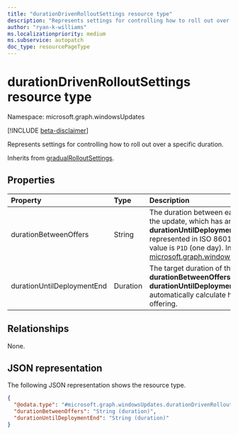 ```yaml
---
title: "durationDrivenRolloutSettings resource type"
description: "Represents settings for controlling how to roll out over a specific duration."
author: "ryan-k-williams"
ms.localizationpriority: medium
ms.subservice: autopatch
doc_type: resourcePageType
---
```


# durationDrivenRolloutSettings resource type

Namespace: microsoft.graph.windowsUpdates

[!INCLUDE [beta-disclaimer](../../includes/beta-disclaimer.md)]

Represents settings for controlling how to roll out over a specific duration.

Inherits from [gradualRolloutSettings](../resources/windowsupdates-gradualrolloutsettings.md).

## Properties
|Property|Type|Description|
|:---|:---|:---|
|durationBetweenOffers|String|The duration between each set of devices being offered the update, which has an effect when **durationUntilDeploymentEnd** is defined. The value is represented in ISO 8601 format for duration. Default value is `P1D` (one day). Inherited from [microsoft.graph.windowsUpdates.gradualRolloutSettings](../resources/windowsupdates-gradualrolloutsettings.md).|
|durationUntilDeploymentEnd|Duration|The target duration of the rollout. Given **durationBetweenOffers** and **durationUntilDeploymentEnd**, the system will automatically calculate how many devices are in each offering.|

## Relationships
None.

## JSON representation
The following JSON representation shows the resource type.
<!-- {
  "blockType": "resource",
  "@odata.type": "microsoft.graph.windowsUpdates.durationDrivenRolloutSettings"
}
-->
``` json
{
  "@odata.type": "#microsoft.graph.windowsUpdates.durationDrivenRolloutSettings",
  "durationBetweenOffers": "String (duration)",
  "durationUntilDeploymentEnd": "String (duration)"
}
```
